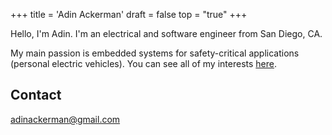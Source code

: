 +++
title = 'Adin Ackerman'
draft = false
top = "true"
+++

Hello, I'm Adin. I'm an electrical and software engineer from San Diego, CA.

My main passion is embedded systems for safety-critical applications (personal electric vehicles). You can see all of my interests [here](/interests).

## Contact

adinackerman@gmail.com
